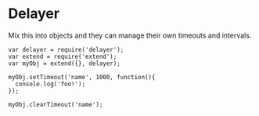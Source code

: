 # Delayer

Mix this into objects and they can manage their own timeouts and intervals.

    var delayer = require('delayer');
    var extend = require('extend');
    var myObj = extend({}, delayer);

    myObj.setTimeout('name', 1000, function(){
      console.log('foo!');
    });
    
    myObj.clearTimeout('name');